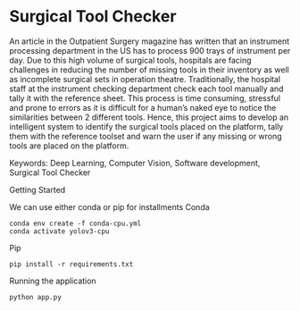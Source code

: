 # Surgical Tool Checker
An article in the Outpatient Surgery magazine has written that an instrument processing department in the US has to process 900 trays of instrument per day. Due to this high volume of surgical tools, hospitals are facing challenges in reducing the number of missing tools in their inventory as well as incomplete surgical sets in operation theatre. Traditionally, the hospital staff at the instrument checking department check each tool manually and tally it with the reference sheet. This process is time consuming, stressful and prone to errors as it is difficult for a human’s naked eye to notice the similarities between 2 different tools. Hence, this project aims to develop an intelligent system to identify the surgical tools placed on the platform, tally them with the reference toolset and warn the user if any missing or wrong tools are placed on the platform.

Keywords: Deep Learning, Computer Vision, Software development, Surgical Tool Checker

Getting Started

We can use either conda or pip for installments
Conda 
```
conda env create -f conda-cpu.yml
conda activate yolov3-cpu
```
Pip
```
pip install -r requirements.txt
```
Running the application
```
python app.py
```
